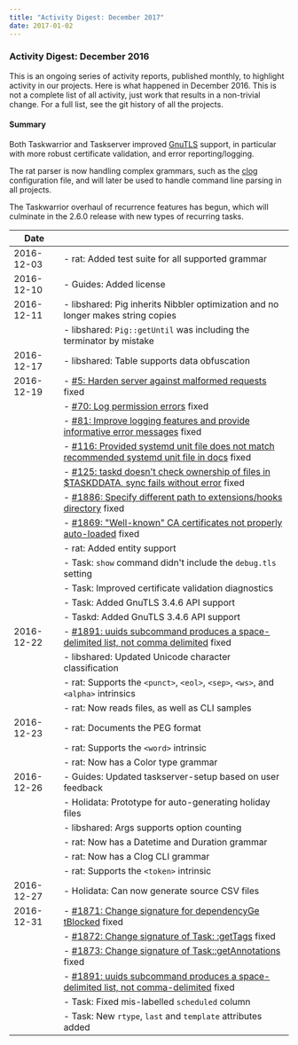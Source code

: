 ```yaml
---
title: "Activity Digest: December 2017"
date: 2017-01-02
---
```


### Activity Digest: December 2016 

This is an ongoing series of activity reports, published monthly, to highlight activity in our projects.
Here is what happened in December 2016. This is not a complete list of all activity, just work that results in a non-trivial change.
For a full list, see the git history of all the projects.

#### Summary

Both Taskwarrior and Taskserver improved [GnuTLS](https://gnutls.org) support, in particular with more robust certificate validation, and error reporting/logging.

The rat parser is now handling complex grammars, such as the [clog](https://gothenburgbitfactory.org/clog/) configuration file, and will later be used to handle command line parsing in all projects.

The Taskwarrior overhaul of recurrence features has begun, which will culminate in the 2.6.0 release with new types of recurring tasks.

| Date       |                                                                                                                                                                | 
|------------|----------------------------------------------------------------------------------------------------------------------------------------------------------------|
| 2016-12-03 | - rat: Added test suite for all supported grammar                                                                                                              |
| 2016-12-10 | - Guides: Added license                                                                                                                                        |
| 2016-12-11 | - libshared: Pig inherits Nibbler optimization and no longer makes string copies                                                                               |
|            | - libshared: `Pig::getUntil` was including the terminator by mistake                                                                                           |
| 2016-12-17 | - libshared: Table supports data obfuscation                                                                                                                   |
| 2016-12-19 | - [#5: Harden server against malformed requests](https://github.com/GothenburgBitFactory/taskserver/issues/5) fixed                                            |
|            | - [#70: Log permission errors](https://github.com/GothenburgBitFactory/taskserver/issues/70) fixed                                                             |
|            | - [#81: Improve logging features and provide informative error messages](https://github.com/GothenburgBitFactory/taskserver/issues/81) fixed                   |
|            | - [#116: Provided systemd unit file does not match recommended systemd unit file in docs](https://github.com/GothenburgBitFactory/taskserver/issues/116) fixed |
|            | - [#125: taskd doesn't check ownership of files in $TASKDDATA, sync fails without error](https://github.com/GothenburgBitFactory/taskserver/issues/125) fixed  |
|            | - [#1886: Specify different path to extensions/hooks directory](https://github.com/GothenburgBitFactory/taskwarrior/issues/1886) fixed                         |
|            | - [#1869: "Well-known" CA certificates not properly auto-loaded](https://github.com/GothenburgBitFactory/taskwarrior/issues/1869) fixed                        |
|            | - rat: Added entity support                                                                                                                                    |
|            | - Task: `show` command didn't include the `debug.tls` setting                                                                                                  |
|            | - Task: Improved certificate validation diagnostics                                                                                                            |
|            | - Task: Added GnuTLS 3.4.6 API support                                                                                                                         |
|            | - Taskd: Added GnuTLS 3.4.6 API support                                                                                                                        |
| 2016-12-22 | - [#1891: uuids subcommand produces a space-delimited list, not comma delimited](https://github.com/GothenburgBitFactory/taskwarrior/issues/1891) fixed        |
|            | - libshared: Updated Unicode character classification                                                                                                          |
|            | - rat: Supports the `<punct>`, `<eol>`, `<sep>`, `<ws>`, and `<alpha>` intrinsics                                                                              |
|            | - rat: Now reads files, as well as CLI samples                                                                                                                 |
| 2016-12-23 | - rat: Documents the PEG format                                                                                                                                |
|            | - rat: Supports the `<word>` intrinsic                                                                                                                         |
|            | - rat: Now has a Color type grammar                                                                                                                            |
| 2016-12-26 | - Guides: Updated taskserver-setup based on user feedback                                                                                                      |
|            | - Holidata: Prototype for auto-generating holiday files                                                                                                        |
|            | - libshared: Args supports option counting                                                                                                                     |
|            | - rat: Now has a Datetime and Duration grammar                                                                                                                 |
|            | - rat: Now has a Clog CLI grammar                                                                                                                              |
|            | - rat: Supports the `<token>` intrinsic                                                                                                                        |
| 2016-12-27 | - Holidata: Can now generate source CSV files                                                                                                                  |
| 2016-12-31 | - [#1871: Change signature for dependencyGe tBlocked](https://github.com/GothenburgBitFactory/taskwarrior/issues/1871) fixed                                   |
|            | - [#1872: Change signature of Task: :getTags](https://github.com/GothenburgBitFactory/taskwarrior/issues/1872) fixed                                           |
|            | - [#1873: Change signature of Task::getAnnotations](https://github.com/GothenburgBitFactory/taskwarrior/issues/1873) fixed                                     |
|            | - [#1891: uuids subcommand produces a space-delimited list, not comma-delimited](https://github.com/GothenburgBitFactory/taskwarrior/issues/1891) fixed        |
|            | - Task: Fixed mis-labelled `scheduled` column                                                                                                                  |
|            | - Task: New `rtype`, `last` and `template` attributes added                                                                                                    |
